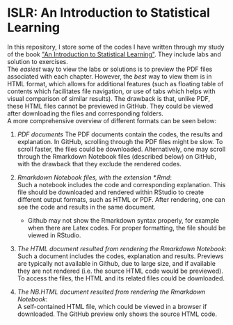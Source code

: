 
# ISLR: An Introduction to Statistical Learning

In this repository, I store some of the codes I have written through my study of the book ["An Introduction to Statistical Learning"](http://www-bcf.usc.edu/~gareth/ISL/). They include labs and solution to exercises.   
The *easiest* way to view the labs or solutions is to preview the PDF files associated with each chapter. However, the *best* way to view them is in HTML format, which allows for additional features (such as floating table of contents which facilitates file navigation, or use of tabs which helps with visual comparison of similar results). The drawback is that, unlike PDF, these HTML files cannot be previewed in GitHub. They could be viewed after downloading the files and corresponding folders.  
A more comprehensive overview of different formats can be seen below:


1. *PDF documents*
The PDF documents contain the codes, the results and explanation. In GitHub, scrolling through the PDF files might be slow. To scroll faster, the files could be downloaded. Alternatively, one may scroll through the Rmarkdown Notebook files (described below) on GitHub, with the drawback that  they exclude the rendered codes.  

2. *Rmarkdown Notebook files, with the extension \*.Rmd*:  
Such a notebook includes the code and corresponding explanation. This file should be downloaded and rendered within RStudio to create different output formats, such as HTML or PDF. After rendering, one can see the code and results in the same document.    
    * Github may not show the Rmarkdown syntax properly, for example when there are Latex codes. For proper formatting, the file should be viewed in RStudio.  
    
3. *The HTML document resulted from rendering the Rmarkdown Notebook*:  
Such a document includes the codes, explanation and results. Previews are typically not available in Github, due to large size, and if available they are not rendered (i.e. the source HTML code would be previewed). To access the files, the HTML and its related files could be downloaded.

4. *The NB.HTML document resulted from rendering the Rmarkdown Notebook*:  
A self-contained HTML file, which could be viewed in a browser if downloaded. The GitHub preview only shows the source HTML code. 
